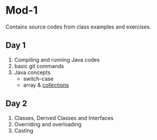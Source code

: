# Mod-1

Contains source codes from class examples and exercises.

## Day 1
1. Compiling and running Java codes
2. basic git commands
3. Java concepts
    - switch-case
    - array & [collections](https://docs.oracle.com/en/java/javase/19/docs/api/java.base/java/util/package-summary.html)

## Day 2
1. Classes, Derived Classes and Interfaces
2. Overriding and overloading
3. Casting

